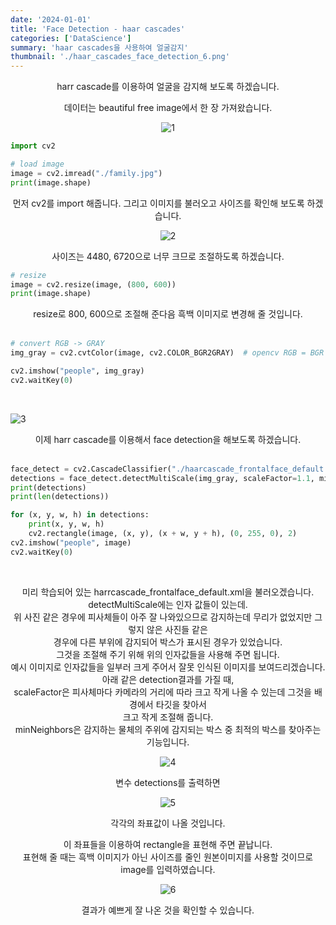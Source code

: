 ```yaml
---
date: '2024-01-01'
title: 'Face Detection - haar cascades'
categories: ['DataScience']
summary: 'haar cascades을 사용하여 얼굴감지'
thumbnail: './haar_cascades_face_detection_6.png'
---
```


<center>

harr cascade를 이용하여 얼굴을 감지해 보도록 하겠습니다.

데이터는 beautiful free image에서 한 장 가져왔습니다.

![1](https://i.ibb.co/85KwHBf/haar-cascades-face-detection-1.jpg)

</center>

```python
import cv2

# load image
image = cv2.imread("./family.jpg")
print(image.shape)
```

<center>
먼저 cv2를 import 해줍니다.
그리고 이미지를 불러오고 사이즈를 확인해 보도록 하겠습니다.

<br>

![2](https://i.ibb.co/th2pVX1/haar-cascades-face-detection-2.png)

사이즈는 4480, 6720으로 너무 크므로 조절하도록 하겠습니다.

</center>

```python
# resize
image = cv2.resize(image, (800, 600))
print(image.shape)
```

<center>
resize로 800, 600으로 조절해 준다음
흑백 이미지로 변경해 줄 것입니다.
</center>
<br>

```python
# convert RGB -> GRAY
img_gray = cv2.cvtColor(image, cv2.COLOR_BGR2GRAY)  # opencv RGB = BGR

cv2.imshow("people", img_gray)
cv2.waitKey(0)
```

<br>

![3](https://i.ibb.co/2ss0v6S/haar-cascades-face-detection-3.png)

<center>이제 harr cascade를 이용해서 face detection을 해보도록 하겠습니다.</center><br>

```python
face_detect = cv2.CascadeClassifier("./haarcascade_frontalface_default.xml")
detections = face_detect.detectMultiScale(img_gray, scaleFactor=1.1, minNeighbors=2)  # 배경에서 이미지를 찾아서 크고 작게 조절할 수있습니다. 감지 물체 주위의 후보 박스들 중에서 최적의 박스를 선택
print(detections)
print(len(detections))

for (x, y, w, h) in detections:
    print(x, y, w, h)
    cv2.rectangle(image, (x, y), (x + w, y + h), (0, 255, 0), 2)
cv2.imshow("people", image)
cv2.waitKey(0)

```

<center><br>

미리 학습되어 있는 harrcascade_frontalface_default.xml을 불러오겠습니다.<br>
detectMultiScale에는 인자 값들이 있는데.<br>
위 사진 같은 경우에 피사체들이 아주 잘 나와있으므로 감지하는데 무리가 없었지만 그렇지 않은 사진들 같은 <br>경우에 다른 부위에 감지되어 박스가 표시된 경우가 있었습니다.<br>
그것을 조절해 주기 위해 위의 인자값들을 사용해 주면 됩니다.<br>
예시 이미지로 인자값들을 일부러 크게 주어서 잘못 인식된 이미지를 보여드리겠습니다.<br>
아래 같은 detection결과를 가질 때,<br>
scaleFactor은 피사체마다 카메라의 거리에 따라 크고 작게 나올 수 있는데 그것을 배경에서 타깃을 찾아서 <br>크고 작게 조절해 줍니다.<br>
minNeighbors은 감지하는 물체의 주위에 감지되는 박스 중 최적의 박스를 찾아주는 기능입니다.<br>

![4](https://i.ibb.co/VmJNskw/haar-cascades-face-detection-4.png)

변수 detections를 출력하면

![5](https://i.ibb.co/1qjstkx/haar-cascades-face-detection-5.png)

각각의 좌표값이 나올 것입니다.

이 좌표들을 이용하여 rectangle을 표현해 주면 끝납니다.<br> 표현해 줄 때는 흑백 이미지가 아닌 사이즈를 줄인 원본이미지를 사용할 것이므로 image를 입력하였습니다.

![6](https://i.ibb.co/M95QMsf/haar-cascades-face-detection-6.png)

결과가 예쁘게 잘 나온 것을 확인할 수 있습니다.

</center>
